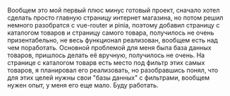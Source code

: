 Вообщем это мой первый плюс минус готовый проект, сначало хотел сделать просто главную страницу интернет магазина, 
но потом решил немного разобратся с vue-router и pinia, поэтому добавил страницу с каталогом товаров и страницу самого товара,
получилось не очень призентабельно, не весь функционал реализован, вообщем есть над чем поработать. Основной проблемой для меня 
была база данных товаров, пришлось делать её вручную, получилось не очень. На странице с каталогом товарв есть место
под фильтр этих самых товаров, я планировал его реализовать, но разобравшись понял, что для этих целей нужны свои "базы данных"
с фильтрами, вообщем нужен опыт, у меня его еще мало. Буду работать.
